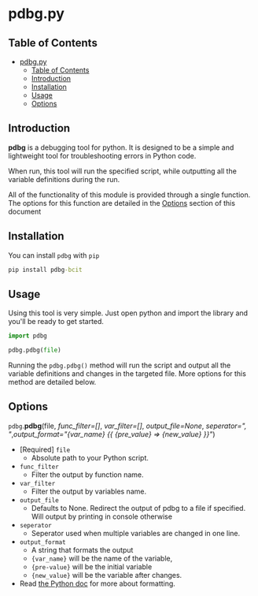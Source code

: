 # pdbg.py

## Table of Contents

- [pdbg.py](#pdbgpy)
  - [Table of Contents](#table-of-contents)
  - [Introduction](#introduction)
  - [Installation](#installation)
  - [Usage](#usage)
  - [Options](#options)

## Introduction

**pdbg** is a debugging tool for python. It is designed to be a simple and lightweight tool for troubleshooting errors in Python code.

When run, this tool will run the specified script, while outputting all the variable definitions during the run.

All of the functionality of this module is provided through a single function. The options for this function are detailed in the [Options](#options) section of this document

## Installation

You can install `pdbg` with `pip`

``` cmd
pip install pdbg-bcit
```

## Usage

Using this tool is very simple. Just open python and import the library and you'll be ready to get started.

```python
import pdbg

pdbg.pdbg(file)
```

Running the `pdbg.pdbg()` method will run the script and output all the variable definitions and changes in the targeted file. More options for this method are detailed below.

## Options

`pdbg`.**pdbg**(file, *func_filter=[]*,  *var_filter=[]*, *output_file=None*, *seperator=", "*,*output_format="\{var_name} {{ \{pre_value} => \{new_value} }}"*)
* [Required] `file`
  * Absolute path to your Python script.
* `func_filter`
  * Filter the output by function name.
* `var_filter`
  * Filter the output by variables name.
* `output_file`
  * Defaults to None. Redirect the output of pdbg to a file if specified. Will output by printing in console otherwise
* `seperator`
  * Seperator used when multiple variables are changed in one line.
* `output_format`
  * A string that formats the output
  * `{var_name}` will be the name of the variable,
  * `{pre-value}` will be the initial variable
  * `{new_value}` will be the variable after changes.
* Read [the Python doc](https://docs.python.org/3.7/library/string.html#format-string-syntax) for more about formatting.
